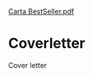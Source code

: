 [Carta BestSeller.pdf](https://github.com/LuciaMPallares/Coverletter/files/10756432/Carta.BestSeller.pdf)
# Coverletter
Cover letter
